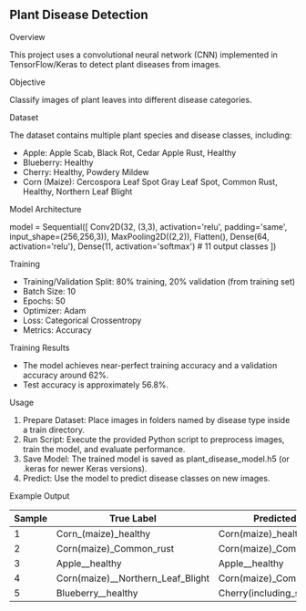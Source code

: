 ## Plant Disease Detection

Overview

This project uses a convolutional neural network (CNN) implemented in TensorFlow/Keras to detect plant diseases from images.

Objective

Classify images of plant leaves into different disease categories.

Dataset

The dataset contains multiple plant species and disease classes, including:

- Apple: Apple Scab, Black Rot, Cedar Apple Rust, Healthy
- Blueberry: Healthy
- Cherry: Healthy, Powdery Mildew
- Corn (Maize): Cercospora Leaf Spot Gray Leaf Spot, Common Rust, Healthy, Northern Leaf Blight

Model Architecture


model = Sequential([
    Conv2D(32, (3,3), activation='relu', padding='same', input_shape=(256,256,3)),
    MaxPooling2D((2,2)),
    Flatten(),
    Dense(64, activation='relu'),
    Dense(11, activation='softmax')  # 11 output classes
])


Training

- Training/Validation Split: 80% training, 20% validation (from training set)
- Batch Size: 10
- Epochs: 50
- Optimizer: Adam
- Loss: Categorical Crossentropy
- Metrics: Accuracy

Training Results

- The model achieves near-perfect training accuracy and a validation accuracy around 62%.
- Test accuracy is approximately 56.8%.

Usage

1. Prepare Dataset: Place images in folders named by disease type inside a train directory.
2. Run Script: Execute the provided Python script to preprocess images, train the model, and evaluate performance.
3. Save Model: The trained model is saved as plant_disease_model.h5 (or .keras for newer Keras versions).
4. Predict: Use the model to predict disease classes on new images.

Example Output

| Sample | True Label | Predicted Label |
| --- | --- | --- |
| 1 | Corn_(maize)_healthy | Corn(maize)_healthy |
| 2 | Corn(maize)_Common_rust | Corn(maize)_Common_rust |
| 3 | Apple__healthy | Apple__healthy |
| 4 | Corn(maize)__Northern_Leaf_Blight | Corn(maize)_Common_rust |
| 5 | Blueberry__healthy | Cherry(including_sour)__healthy |
